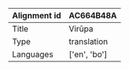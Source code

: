|Alignment id | AC664B48A
| --- | --- 
|Title | Virūpa 
|Type | translation
|Languages | ['en', 'bo']